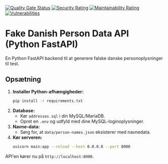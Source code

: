 [![Quality Gate Status](https://sonarcloud.io/api/project_badges/measure?project=1-Mandatory-testing_mandatory_fake_info_backend&metric=alert_status)](https://sonarcloud.io/summary/new_code?id=1-Mandatory-testing_mandatory_fake_info_backend)
[![Security Rating](https://sonarcloud.io/api/project_badges/measure?project=1-Mandatory-testing_mandatory_fake_info_backend&metric=security_rating)](https://sonarcloud.io/summary/new_code?id=1-Mandatory-testing_mandatory_fake_info_backend)
[![Maintainability Rating](https://sonarcloud.io/api/project_badges/measure?project=1-Mandatory-testing_mandatory_fake_info_backend&metric=sqale_rating)](https://sonarcloud.io/summary/new_code?id=1-Mandatory-testing_mandatory_fake_info_backend)
[![Vulnerabilities](https://sonarcloud.io/api/project_badges/measure?project=1-Mandatory-testing_mandatory_fake_info_backend&metric=vulnerabilities)](https://sonarcloud.io/summary/new_code?id=1-Mandatory-testing_mandatory_fake_info_backend)

# Fake Danish Person Data API (Python FastAPI)

En Python FastAPI backend til at generere falske danske personoplysninger til test.

## Opsætning

1.  **Installer Python-afhængigheder:**
    ```bash
    pip install -r requirements.txt
    ```
2.  **Database:**
    - Kør `addresses.sql` i din MySQL/MariaDB.
    - Opret en `.env` og udfyld med dine MySQL-loginoplysninger.
3.  **Navne-data:**
    - Sørg for, at `data/person-names.json` eksisterer med navnedata.
4.  **Kør serveren:**
    ```bash
    uvicorn main:app --reload --host 0.0.0.0 --port 8000
    ```

API'en kører nu på `http://localhost:8000`.
